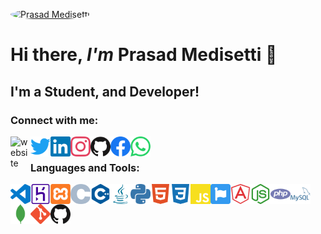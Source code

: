 [<img style="border-radius: 50%;margin: 0 auto;" src="https://avatars3.githubusercontent.com/u/53884322?s=460&u=1a55dc2a73c9ba67d59c0b70af2f3892795d73b6&v=4" alt="Prasad Medisetti" width="300" />]()

# Hi there, _I'm_ **Prasad Medisetti** 👋

## I'm a Student, and Developer!

### Connect with me:

[<img align="left" alt="website" width="32px" src="https://unpkg.com/ionicons@5.1.2/dist/svg/link-outline.svg" />][website]
[<img align="left" alt="Prasad Medisetti | Twitter" width="32px" src="images/SVG/twitter.svg" />][twitter]
[<img align="left" alt="Prasad Medisetti | LinkedIn" width="32px" src="images/SVG/linkedin.svg" />][linkedin]
[<img align="left" alt="Prasad Medisetti | Instagram" width="32px" src="images/SVG/instagram.svg" />][instagram]
[<img align="left" alt="Prasad Medisetti | GitHub" width="32px" src="images/SVG/github.svg" />][github]
[<img align="left" alt="Prasad Medisetti | Facebook" width="32px" src="images/SVG/facebook.svg" />][facebook]
[<img align="left" alt="Prasad Medisetti | WhatsApp" width="32px" src="images/SVG/whatsapp.svg" />][whatsapp]
<br />

### Languages and Tools:

<img align="left" alt="Visual Studio Code" width="32px" src="images/SVG/visualstudiocode.svg" />
<img align="left" alt="XAMPP" width="32px" src="images/SVG/heroku.svg" />
<img align="left" alt="Heroku" width="32px" src="images/SVG/xampp.svg" />
<img align="left" alt="C" width="32px" src="images/SVG/c.svg" />
<img align="left" alt="C++" width="32px" src="images/SVG/cplusplus.svg" />
<img align="left" alt="Java" width="32px" src="images/SVG/java.svg" />
<img align="left" alt="Python" width="32px" src="images/SVG/python.svg" />
<img align="left" alt="HTML5" width="32px" src="images/SVG/html5.svg" />
<img align="left" alt="CSS3" width="32px" src="images/SVG/css3.svg" />
<img align="left" alt="JavaScript" width="32px" src="images/SVG/javascript.svg" />	
<img align="left" alt="Font Awesome" width="32px" src="images/SVG/fontawesome.svg" />	
<img align="left" alt="AngularJS" width="32px" src="images/SVG/angularjs.svg" />
<img align="left" alt="Node.js" width="32px" src="images/SVG/node-dot-js.svg" />
<img align="left" alt="PHP" width="32px" src="images/SVG/php.svg" />
<img align="left" alt="MySQL" width="32px" src="images/SVG/mysql.svg" />
<img align="left" alt="MongoDB" width="32px" src="images/SVG/mongodb.svg" />
<img align="left" alt="Git" width="32px" src="images/SVG/git.svg" />
<img align="left" alt="GitHub" width="32px" src="images/SVG/github.svg" />

<br />
<br />

[website]: https://prasad-medisetti.herokuapp.com/
[twitter]: https://twitter.com/Prasad_M_961
[instagram]: https://www.instagram.com/_prasad.medisetti_/
[linkedin]: https://www.linkedin.com/in/prasad-medisetti-762374180/'
[github]: https://github.com/Prasad-Medisetti
[facebook]: https://www.facebook.com/prasad.medisetti.961
[whatsapp]: https://api.whatsapp.com/send?phone=+919666502388
